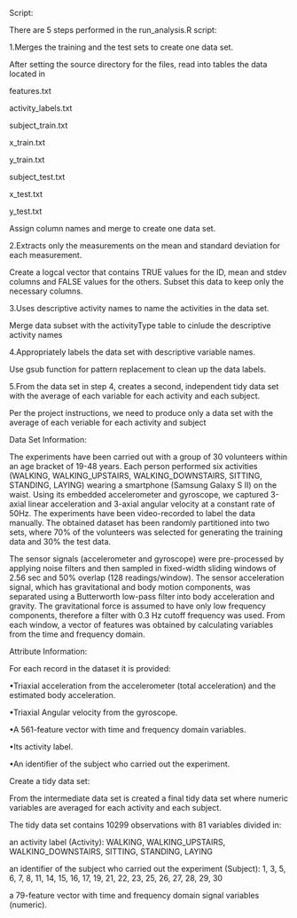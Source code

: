 
Script:

There are 5 steps performed in the run_analysis.R script:

1.Merges the training and the test sets to create one data set.

After setting the source directory for the files, read into tables the data located in

features.txt

activity_labels.txt

subject_train.txt

x_train.txt

y_train.txt

subject_test.txt

x_test.txt

y_test.txt

Assign column names and merge to create one data set.


2.Extracts only the measurements on the mean and standard deviation for each measurement. 

Create a logcal vector that contains TRUE values for the ID, mean and stdev columns and FALSE values for the others. Subset this data to keep only the necessary columns.

3.Uses descriptive activity names to name the activities in the data set.

Merge data subset with the activityType table to cinlude the descriptive activity names

4.Appropriately labels the data set with descriptive variable names. 

Use gsub function for pattern replacement to clean up the data labels.

5.From the data set in step 4, creates a second, independent tidy data set with the average of each variable for each activity and each subject.

Per the project instructions, we need to produce only a data set with the average of each veriable for each activity and subject



Data Set Information:

The experiments have been carried out with a group of 30 volunteers within an age bracket of 19-48 years. Each person performed six activities (WALKING, WALKING_UPSTAIRS, WALKING_DOWNSTAIRS, SITTING, STANDING, LAYING) wearing a smartphone (Samsung Galaxy S II) on the waist. Using its embedded accelerometer and gyroscope, we captured 3-axial linear acceleration and 3-axial angular velocity at a constant rate of 50Hz. The experiments have been video-recorded to label the data manually. The obtained dataset has been randomly partitioned into two sets, where 70% of the volunteers was selected for generating the training data and 30% the test data. 

The sensor signals (accelerometer and gyroscope) were pre-processed by applying noise filters and then sampled in fixed-width sliding windows of 2.56 sec and 50% overlap (128 readings/window). The sensor acceleration signal, which has gravitational and body motion components, was separated using a Butterworth low-pass filter into body acceleration and gravity. The gravitational force is assumed to have only low frequency components, therefore a filter with 0.3 Hz cutoff frequency was used. From each window, a vector of features was obtained by calculating variables from the time and frequency domain.



Attribute Information:

For each record in the dataset it is provided:

•Triaxial acceleration from the accelerometer (total acceleration) and the estimated body acceleration. 

•Triaxial Angular velocity from the gyroscope. 

•A 561-feature vector with time and frequency domain variables. 

•Its activity label. 

•An identifier of the subject who carried out the experiment.



Create a tidy data set:

From the intermediate data set is created a final tidy data set where numeric
 variables are averaged for each activity and each subject.

The tidy data set contains 10299 observations with 81 variables divided in:

  an activity label (Activity): WALKING, WALKING_UPSTAIRS, WALKING_DOWNSTAIRS, SITTING, STANDING, LAYING
  
  an identifier of the subject who carried out the experiment (Subject): 1, 3,  5, 6, 7, 8, 11, 14, 15, 16, 17, 19, 21, 22, 23, 25, 26, 27, 28, 29, 30
  
  a 79-feature vector with time and frequency domain signal variables (numeric).
